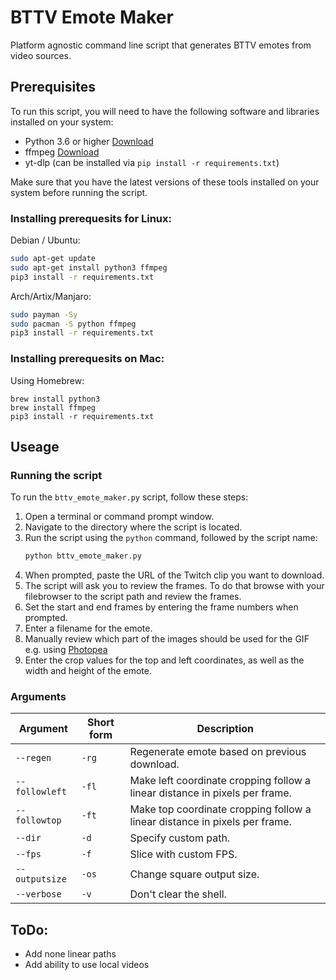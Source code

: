 # BTTV Emote Maker
Platform agnostic command line script that generates BTTV emotes from video sources.

## Prerequisites

To run this script, you will need to have the following software and libraries installed on your system:

- Python 3.6 or higher [Download](https://www.python.org/downloads/windows/)
- ffmpeg [Download](https://ffmpeg.org/download.html)
- yt-dlp (can be installed via `pip install -r requirements.txt`)

Make sure that you have the latest versions of these tools installed on your system before running the script.

### Installing prerequesits for Linux:

Debian / Ubuntu: 
```bash
sudo apt-get update
sudo apt-get install python3 ffmpeg
pip3 install -r requirements.txt
```
	
Arch/Artix/Manjaro:
```bash
sudo payman -Sy
sudo pacman -S python ffmpeg
pip3 install -r requirements.txt
```
### Installing prerequesits on Mac:
Using Homebrew:
```
brew install python3
brew install ffmpeg
pip3 install -r requirements.txt
```
## Useage

### Running the script

To run the `bttv_emote_maker.py` script, follow these steps:

1. Open a terminal or command prompt window.
1. Navigate to the directory where the script is located.
1. Run the script using the `python` command, followed by the script name:
   ```bash
   python bttv_emote_maker.py
   ```
1. When prompted, paste the URL of the Twitch clip you want to download.
1. The script will ask you to review the frames. To do that browse with your filebrowser to the script path and review the frames.
1. Set the start and end frames by entering the frame numbers when prompted.
1. Enter a filename for the emote.
1. Manually review which part of the images should be used for the GIF e.g. using [Photopea](https://photopea.com)
1. Enter the crop values for the top and left coordinates, as well as the width and height of the emote.

### Arguments

| Argument | Short form | Description |
| --- | --- | --- |
| `--regen` | `-rg` | Regenerate emote based on previous download. |
| `--followleft` | `-fl` | Make left coordinate cropping follow a linear distance in pixels per frame. |
| `--followtop` | `-ft` | Make top coordinate cropping follow a linear distance in pixels per frame. |
| `--dir` | `-d` | Specify custom path. |
| `--fps` | `-f` | Slice with custom FPS. |
| `--outputsize` | `-os` | Change square output size. |
| `--verbose` | `-v` | Don't clear the shell. |


## ToDo:
- Add none linear paths
- Add ability to use local videos